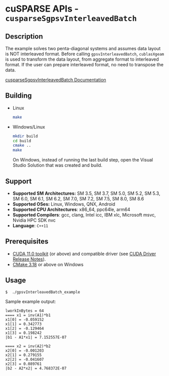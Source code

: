 # cuSPARSE APIs - `cusparseSgpsvInterleavedBatch`

## Description

The example solves two penta-diagonal systems and assumes data layout is NOT interleaved format. Before calling `gpsvInterleavedBatch`, `cublasXgeam` is used to transform the data layout, from aggregate format to interleaved format. If the user can prepare interleaved format, no need to transpose the data.

[cusparseSgpsvInterleavedBatch Documentation](https://docs.nvidia.com/cuda/cusparse/index.html#gpsvInterleavedBatch)

## Building

* Linux
    ```bash
    make
    ```

* Windows/Linux
    ```bash
    mkdir build
    cd build
    cmake ..
    make
    ```
    On Windows, instead of running the last build step, open the Visual Studio Solution that was created and build.

## Support

* **Supported SM Architectures:** SM 3.5, SM 3.7, SM 5.0, SM 5.2, SM 5.3, SM 6.0, SM 6.1, SM 6.2, SM 7.0, SM 7.2, SM 7.5, SM 8.0, SM 8.6
* **Supported OSes:** Linux, Windows, QNX, Android
* **Supported CPU Architectures**: x86_64, ppc64le, arm64
* **Supported Compilers**: gcc, clang, Intel icc, IBM xlc, Microsoft msvc, Nvidia HPC SDK nvc
* **Language**: `C++11`

## Prerequisites

* [CUDA 11.0 toolkit](https://developer.nvidia.com/cuda-downloads) (or above) and compatible driver (see [CUDA Driver Release Notes](https://docs.nvidia.com/cuda/cuda-toolkit-release-notes/index.html#cuda-major-component-versions)).
* [CMake 3.18](https://cmake.org/download/) or above on Windows

## Usage

```
$  ./gpsvInterleavedBatch_example
```

Sample example output:

```
lworkInBytes = 64 
==== x1 = inv(A1)*b1 
x1[0] = -0.059152
x1[1] = 0.342773
x1[2] = -0.129464
x1[3] = 0.198242
|b1 - A1*x1| = 7.152557E-07

==== x2 = inv(A2)*b2 
x2[0] = -0.001203
x2[1] = 0.279155
x2[2] = -0.041607
x2[3] = 0.089761
|b2 - A2*x2| = 4.768372E-07
```